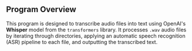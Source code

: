 ## Program Overview

This program is designed to transcribe audio files into text using OpenAI's **Whisper** model from the `transformers` library. It processes `.wav` audio files by iterating through directories, applying an automatic speech recognition (ASR) pipeline to each file, and outputting the transcribed text.
